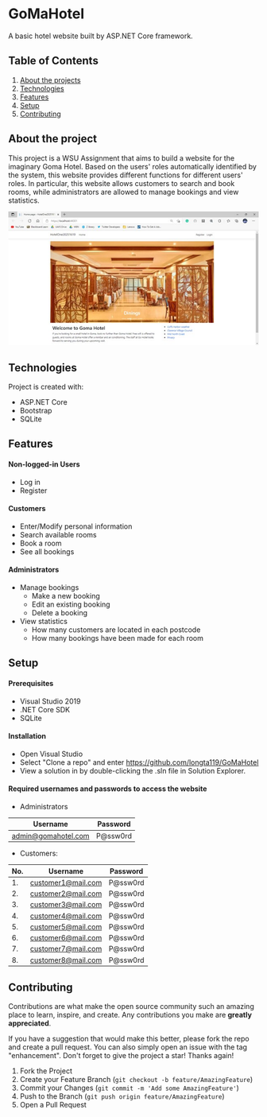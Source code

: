 # GoMaHotel
A basic hotel website built by ASP.NET Core framework.


## Table of Contents
1. [About the projects](#about-the-project)
2. [Technologies](#technologies)
3. [Features](#features)
4. [Setup](#setup)
5. [Contributing](#contributing)


## About the project
This project is a WSU Assignment that aims to build a website for the imaginary Goma Hotel. Based on the users' roles automatically identified by the system, this website provides different functions for different users' roles. In particular, this website allows customers to search and book rooms, while administrators are allowed to manage bookings and view statistics.

![Home](./wwwroot/images/Home.jpg)


## Technologies
Project is created with:
* ASP.NET Core
* Bootstrap
* SQLite


## Features
#### Non-logged-in Users
* Log in
* Register

#### Customers
* Enter/Modify personal information
* Search available rooms
* Book a room
* See all bookings

#### Administrators
* Manage bookings
  * Make a new booking
  * Edit an existing booking
  * Delete a booking
* View statistics
  * How many customers are located in each postcode
  * How many bookings have been made for each room


## Setup
#### Prerequisites
* Visual Studio 2019
* .NET Core SDK
* SQLite

#### Installation
* Open Visual Studio
* Select "Clone a repo" and enter https://github.com/longta119/GoMaHotel
* View a solution in by double-clicking the .sln file in Solution Explorer.

#### Required usernames and passwords to access the website
* Administrators

Username            | Password
------------------- | -------------------
admin@gomahotel.com | P@ssw0rd

* Customers:

|No. |Username            | Password|
|--- |------------------- | -------------------|
|1.  |customer1@mail.com  | P@ssw0rd|
|2.  |customer2@mail.com  | P@ssw0rd|
|3.  |customer3@mail.com  | P@ssw0rd|
|4.  |customer4@mail.com  | P@ssw0rd|
|5.  |customer5@mail.com  | P@ssw0rd|
|6.  |customer6@mail.com  | P@ssw0rd|
|7.  |customer7@mail.com  | P@ssw0rd|
|8.  |customer8@mail.com  | P@ssw0rd|


## Contributing

Contributions are what make the open source community such an amazing place to learn, inspire, and create. Any contributions you make are **greatly appreciated**.

If you have a suggestion that would make this better, please fork the repo and create a pull request. You can also simply open an issue with the tag "enhancement".
Don't forget to give the project a star! Thanks again!

1. Fork the Project
2. Create your Feature Branch (`git checkout -b feature/AmazingFeature`)
3. Commit your Changes (`git commit -m 'Add some AmazingFeature'`)
4. Push to the Branch (`git push origin feature/AmazingFeature`)
5. Open a Pull Request

